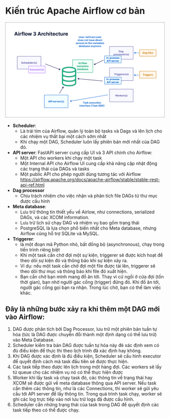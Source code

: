 # Kiến trúc Apache Airflow cơ bản

![alt](../static/images/airflow/img.png)

- **Scheduler**:
  - Là trái tim của Airflow, quản lý toàn bộ tasks và Dags và lên lịch cho các nhiệm vụ thất bại một cách sớm nhất
  - Khi chạy một DAG, Scheduler luôn lấy phiên bản mới nhất của DAG đó.
- **API server**: FastAPI server cung cấp UI và 3 API chính cho Airflow:
  - Một API cho workers khi chạy một task
  - Một Internal API cho Airflow UI cung cấp khả năng cập nhật động các trạng thái của DAGs và tasks
  - Một public API cho phép người dùng tương tác với Airflow https://airflow.apache.org/docs/apache-airflow/stable/stable-rest-api-ref.html
- **Dag processor**
  - Chịu trách nhiệm cho việc nhận và phân tích file DAGs từ thư mục được cấu hình
- **Meta database**:
  - Lưu trữ thông tin thiết yếu về Airlow, như connections, serialized DAGs, và các XCOM information.
  - Lưu trữ lịch sử chạy DAG và nhiệm vụ bao gồm trạng thái
  - PostgreSQL là lựa chọn phổ biến nhất cho Meta database, nhưng Airflow cũng hỗ trợ SQLite và MySQL.
- **Triggerer**:
  - là một đoạn mã Python nhỏ, bất đồng bộ (asynchronous), chạy trong tiến trình riêng biệt
  - Khi một task cần chờ đợi một sự kiện, triggerer sẽ được kích hoạt để theo dõi sự kiện đó và thông báo khi sự kiện xảy ra.
  - Ví dụ: nếu một task cần chờ đợi một file được tải lên, triggerer sẽ theo dõi thư mục và thông báo khi file đó xuất hiện.
  - Bạn cần chờ bạn mình mang đồ ăn tới. Thay vì cứ ngồi ở cửa đợi (tốn thời gian), bạn nhờ người gác cổng (trigger) đứng đó. Khi đồ ăn tới, người gác cổng gọi bạn ra nhận. Trong lúc chờ, bạn có thể làm việc khác.

## Đây là những bước xảy ra khi thêm một DAG mới vào Airflow:
1. DAG được phân tích bởi Dag Processor, lưu trữ một phiên bản tuần tự hóa (tức là DAG được chuyển đổi thành một định dạng có thể lưu trữ) vào Meta Database.
2. Scheduler kiểm tra bản DAG được tuần tự hóa này đẻ xác định xem có đủ điều kiện để thực thi theo lịch trình đã xác định hay không. 
3. Khi DAG được xác định là đủ điều kiện, Scheduler sẽ cấu hình executor để quyết định cách mà task đầu tiên sẽ được thực hiện.
4. Các task tiếp theo được lên lịch trong một hàng đợi. Các workers sẽ lấy từ queue cho các nhiệm vụ nó có thể thực hiện được
5. Worker khi lấy task và chạy task đó, các thông tin về trạng thái hay XCOM sẽ được gửi về meta database thông qua API server. Nếu task cần thêm các thông tin, như là các Connections, thì worker sẽ gửi yêu cầu tới API server để lấy thông tin. Trong quá trình task chạy, worker sẽ ghi các log trực tiếp vào nơi lưu trữ logs đã được cấu hình.
6. Scheduler cần những trạng thái của task trong DAG để quyết định các task tiếp theo có thể được chạy.